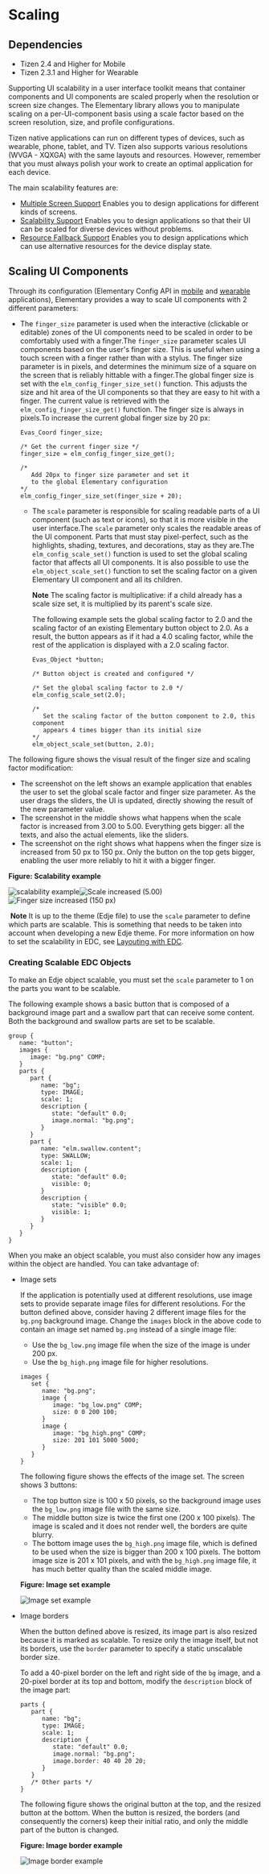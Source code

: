 # Scaling

## Dependencies

- Tizen 2.4 and Higher for Mobile
- Tizen 2.3.1 and Higher for Wearable

Supporting UI scalability in a user interface toolkit means that container components and UI components are scaled properly when the resolution or screen size changes. The Elementary library allows you to manipulate scaling on a per-UI-component basis using a scale factor based on the screen resolution, size, and profile configurations.

Tizen native applications can run on different types of devices, such as wearable, phone, tablet, and TV. Tizen also supports various resolutions (WVGA - XQXGA) with the same layouts and resources. However, remember that you must always polish your work to create an optimal application for each device.

The main scalability features are:

- [Multiple Screen Support](./multiple-screens-n.md) Enables you to design applications for different kinds of screens.
- [Scalability Support](./scalability-n.md) Enables you to design applications so that their UI can be scaled for diverse devices without problems.
- [Resource Fallback Support](./resource-fallback-n.md) Enables you to design applications which can use alternative resources for the device display state.

## Scaling UI Components

Through its configuration (Elementary Config API in [mobile](http://org.tizen.native.mobile.apireference/group__Config.html) and [wearable](http://org.tizen.native.wearable.apireference/group__Config.html) applications), Elementary provides a way to scale UI components with 2 different parameters:

- The `finger_size` parameter is used when the interactive (clickable or editable) zones of the UI components need to be scaled in order to be comfortably used with a finger.The `finger_size` parameter scales UI components based on the user's finger size. This is useful when using a touch screen with a finger rather than with a stylus. The finger size parameter is in pixels, and determines the minimum size of a square on the screen that is reliably hittable with a finger.The global finger size is set with the `elm_config_finger_size_set()` function. This adjusts the size and hit area of the UI components so that they are easy to hit with a finger. The current value is retrieved with the `elm_config_finger_size_get()` function. The finger size is always in pixels.To increase the current global finger size by 20 px:

  ```
  Evas_Coord finger_size;

  /* Get the current finger size */
  finger_size = elm_config_finger_size_get();

  /*
     Add 20px to finger size parameter and set it
     to the global Elementary configuration
  */
  elm_config_finger_size_set(finger_size + 20);
  ```

  - The `scale` parameter is responsible for scaling readable parts of a UI component (such as text or icons), so that it is more visible in the user interface.The `scale` parameter only scales the readable areas of the UI component. Parts that must stay pixel-perfect, such as the highlights, shading, textures, and decorations, stay as they are.The `elm_config_scale_set()` function is used to set the global scaling factor that affects all UI components. It is also possible to use the `elm_object_scale_set()` function to set the scaling factor on a given Elementary UI component and all its children.

    **Note**	The scaling factor is multiplicative: if a child already has a scale size set, it is multiplied by its parent's scale size.

    The following example sets the global scaling factor to 2.0 and the scaling factor of an existing Elementary button object to 2.0. As a result, the button appears as if it had a 4.0 scaling factor, while the rest of the application is displayed with a 2.0 scaling factor.

    ```
    Evas_Object *button;

    /* Button object is created and configured */

    /* Set the global scaling factor to 2.0 */
    elm_config_scale_set(2.0);

    /*
       Set the scaling factor of the button component to 2.0, this component
       appears 4 times bigger than its initial size
    */
    elm_object_scale_set(button, 2.0);
    ```

The following figure shows the visual result of the finger size and scaling factor modification:

- The screenshot on the left shows an example application that enables the user to set the global scale factor and finger size parameter. As the user drags the sliders, the UI is updated, directly showing the result of the new parameter value.
- The screenshot in the middle shows what happens when the scale factor is increased from 3.00 to 5.00. Everything gets bigger: all the texts, and also the actual elements, like the sliders.
- The screenshot on the right shows what happens when the finger size is increased from 50 px to 150 px. Only the button on the top gets bigger, enabling the user more reliably to hit it with a bigger finger.

**Figure: Scalability example**

![scalability example](./media/scale_3_finger_50.png)![Scale increased (5.00)](./media/scale_5_finger_50.png)![Finger size increased (150 px)](./media/scale_3_finger_150.png)

​	**Note**	It is up to the theme (Edje file) to use the `scale` parameter to define which parts are scalable. This is something that needs to be taken into account when developing a new Edje theme. For more information on how to set the scalability in EDC, see [Layouting with EDC](./learn-edc-intro-n.md).

### Creating Scalable EDC Objects

To make an Edje object scalable, you must set the `scale` parameter to 1 on the parts you want to be scalable.

The following example shows a basic button that is composed of a background image part and a swallow part that can receive some content. Both the background and swallow parts are set to be scalable.

```
group {
   name: "button";
   images {
      image: "bg.png" COMP;
   }
   parts {
      part {
         name: "bg";
         type: IMAGE;
         scale: 1;
         description {
            state: "default" 0.0;
            image.normal: "bg.png";
         }
      }
      part {
         name: "elm.swallow.content";
         type: SWALLOW;
         scale: 1;
         description {
            state: "default" 0.0;
            visible: 0;
         }
         description {
            state: "visible" 0.0;
            visible: 1;
         }
      }
   }
}
```

When you make an object scalable, you must also consider how any images within the object are handled. You can take advantage of:

- Image sets

  If the application is potentially used at different resolutions, use image sets to provide separate image files for different resolutions. For the button defined above, consider having 2 different image files for the `bg.png` background image. Change the `images` block in the above code to contain an image set named `bg.png` instead of a single image file:

  - Use the `bg_low.png` image file when the size of the image is under 200 px.
  - Use the `bg_high.png` image file for higher resolutions.

  ```
  images {
     set {
        name: "bg.png";
        image {
           image: "bg_low.png" COMP;
           size: 0 0 200 100;
        }
        image {
           image: "bg_high.png" COMP;
           size: 201 101 5000 5000;
        }
     }
  }
  ```

  The following figure shows the effects of the image set. The screen shows 3 buttons:

  - The top button size is 100 x 50 pixels, so the background image uses the `bg_low.png` image file with the same size.
  - The middle button size is twice the first one (200 x 100 pixels). The image is scaled and it does not render well, the borders are quite blurry.
  - The bottom image uses the `bg_high.png` image file, which is defined to be used when the size is bigger than 200 x 100 pixels. The bottom image size is 201 x 101 pixels, and with the `bg_high.png` image file, it has much better quality than the scaled middle image.

  **Figure: Image set example**

  ![Image set example](./media/scale.png)

- Image borders

  When the button defined above is resized, its image part is also resized because it is marked as scalable. To resize only the image itself, but not its borders, use the `border` parameter to specify a static unscalable border size.

  To add a 40-pixel border on the left and right side of the `bg` image, and a 20-pixel border at its top and bottom, modify the `description` block of the image part:

  ```
  parts {
     part {
        name: "bg";
        type: IMAGE;
        scale: 1;
        description {
           state: "default" 0.0;
           image.normal: "bg.png";
           image.border: 40 40 20 20;
        }
     }
     /* Other parts */
  }
  ```

  The following figure shows the original button at the top, and the resized button at the bottom. When the button is resized, the borders (and consequently the corners) keep their initial ratio, and only the middle part of the button is changed.

  **Figure: Image border example**

  ![Image border example](./media/border.png)